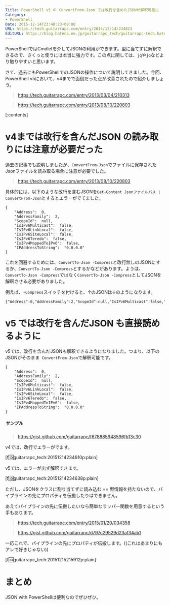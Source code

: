 ```yaml
---
Title: PowerShell v5 の ConvertFrom-Json では改行を含めたJSONが解釈可能に
Category:
- PowerShell
Date: 2015-12-14T23:48:23+09:00
URL: https://tech.guitarrapc.com/entry/2015/12/14/234823
EditURL: https://blog.hatena.ne.jp/guitarrapc_tech/guitarrapc-tech.hatenablog.com/atom/entry/6653586347148589359
---
```


PowerShellではCmdletを介してJSONの利用ができます。型に当てずに解釈できるので、さくっと使うには本当に強力です。この点に関しては、`jq`や`jq`などより触りやすいと思います。

さて、過去にもPowerShellでのJSONの操作について説明してきました。今回、PowerShell v5において、v4までで面倒だった点が改善されたので紹介しましょう。

> https://tech.guitarrapc.com/entry/2013/03/04/210313

> https://tech.guitarrapc.com/entry/2013/08/10/220803


[:contents]

# v4までは改行を含んだJSON の読み取りには注意が必要だった

過去の記事でも説明しましたが、`ConvertFrom-Json`でファイルに保存されたJsonファイルを読み取る場合に注意が必要でした。

> https://tech.guitarrapc.com/entry/2013/08/10/220803

具体的には、以下のような改行を含むJSONを`Get-Content Jsonファイルパス | ConvertFrom-Json`とするとエラーがでてました。
```
{
    "Address":  0,
    "AddressFamily":  2,
    "ScopeId":  null,
    "IsIPv6Multicast":  false,
    "IsIPv6LinkLocal":  false,
    "IsIPv6SiteLocal":  false,
    "IsIPv6Teredo":  false,
    "IsIPv4MappedToIPv6":  false,
    "IPAddressToString":  "0.0.0.0"
}
```

これを回避するためには、`ConvertTo-Json -Compress`と改行無しのJSONにするか、`ConvertTo-Json -Compress`とするかなどがあります。ようは、 `ConvertTo-Json -Compress`ではなく`ConvertTo-Json -Compress`としてJSONを解釈させる必要がありました。

例えば、`-Compress`スイッチを付けると、↑のJSONは↓のようになります。

```
{"Address":0,"AddressFamily":2,"ScopeId":null,"IsIPv6Multicast":false,"IsIPv6LinkLocal":false,"IsIPv6SiteLocal":false,"IsIPv6Teredo":false,"IsIPv4MappedToIPv6":false,"IPAddressToString":"0.0.0.0"}
```

# v5 では改行を含んだJSON も直接読めるように

v5では、改行を含んだJSONも解釈できるようになりました。つまり、以下のJSONがそのまま` ConvertFrom-Json`で解釈可能です。

```
{
    "Address":  0,
    "AddressFamily":  2,
    "ScopeId":  null,
    "IsIPv6Multicast":  false,
    "IsIPv6LinkLocal":  false,
    "IsIPv6SiteLocal":  false,
    "IsIPv6Teredo":  false,
    "IsIPv4MappedToIPv6":  false,
    "IPAddressToString":  "0.0.0.0"
}
```

##### サンプル

> https://gist.github.com/guitarrapc/f678885948596fb13c30

v4では、改行でエラーがでます。

[f:id:guitarrapc_tech:20151214234610p:plain]

v5では、エラーが出ず解釈できます。

[f:id:guitarrapc_tech:20151214234638p:plain]

ただし、JSONをクラスに割り当てずに読み込む == 型情報を持たないので、パイプラインの先にプロパティを伝搬したりはできません。

あえてパイプラインの先に伝搬したいなら簡単なラッパー関数を用意するという手もあります。

> https://tech.guitarrapc.com/entry/2015/01/20/034358

> https://gist.github.com/guitarrapc/d797c29529d23af34ab1

一応これで、パイプラインの先にプロパティが伝搬します。((これはあまりにもアレで好きじゃない))

[f:id:guitarrapc_tech:20151215215912p:plain]

# まとめ

JSON with PowerShellは便利なのでぜひぜひ。
